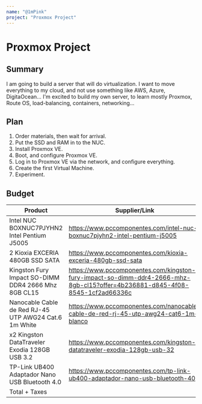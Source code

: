```yaml
---
name: "@1mPink"
project: "Proxmox Project"
---
```


# Proxmox Project

## Summary

I am going to build a server that will do virtualization.
I want to move everything to my cloud, and not use something like AWS, Azure, DigitaOcean...
I'm excited to build my own server, to learn mostly Proxmox, Route OS, load-balancing, containers, networking...

## Plan

1. Order materials, then wait for arrival.
2. Put the SSD and RAM in to the NUC.
3. Install Proxmox VE.
4. Boot, and configure Proxmox VE.
5. Log in to Proxmox VE via the network, and configure everything.
6. Create the first Virtual Machine.
7. Experiment.

## Budget

| Product         | Supplier/Link                         | Cost   |
| --------------- | ------------------------------------- | ------ |
| Intel NUC BOXNUC7PJYHN2 Intel Pentium J5005   | https://www.pccomponentes.com/intel-nuc-boxnuc7pjyhn2-intel-pentium-j5005 | $153.78  |
| 2 Kioxia EXCERIA 480GB SSD SATA | https://www.pccomponentes.com/kioxia-exceria-480gb-ssd-sata | $36.02  |
| Kingston Fury Impact SO-DIMM DDR4 2666 Mhz 8GB CL15 | https://www.pccomponentes.com/kingston-fury-impact-so-dimm-ddr4-2666-mhz-8gb-cl15?offer=4b236881-d845-4f08-8545-1cf2ad66336c | $30 | 
| Nanocable Cable de Red RJ-45 UTP AWG24 Cat.6 1m White | https://www.pccomponentes.com/nanocable-cable-de-red-rj-45-utp-awg24-cat6-1m-blanco | $2.22 |
| x2 Kingston DataTraveler Exodia 128GB USB 3.2 | https://www.pccomponentes.com/kingston-datatraveler-exodia-128gb-usb-32 | $6.98  |
|TP-Link UB400 Adaptador Nano USB Bluetooth 4.0 | https://www.pccomponentes.com/tp-link-ub400-adaptador-nano-usb-bluetooth-40 | $8,38| 
| Total + Taxes| | $248.58 |
